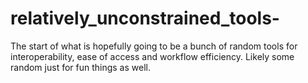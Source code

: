 # relatively_unconstrained_tools-
The start of what is hopefully going to be a bunch of random tools for interoperability, ease of access and workflow efficiency.   Likely some random just for fun things as well.

